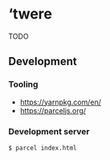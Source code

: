 # &lsquo;twere

TODO

## Development

### Tooling

- https://yarnpkg.com/en/
- https://parceljs.org/

### Development server

```
$ parcel index.html
```
